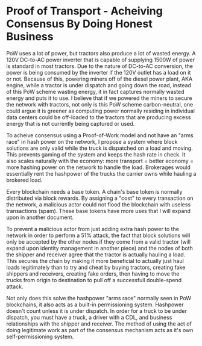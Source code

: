 # Proof of Transport - Acheiving Consensus By Doing Honest Business

PoW uses a lot of power, but tractors also produce a lot of wasted energy. A 120V DC-to-AC power inverter that is capable of supplying 1500W of power is standard in most tractors. Due to the nature of DC-to-AC conversion, the power is being consumed by the inverter if the 120V outlet has a load on it or not. Because of this, powering miners off of the diesel power plant, AKA engine, while a tractor is under dispatch and going down the road, instead of this PoW scheme wasting energy, it in fact captures normally wasted energy and puts it to use. I believe that if we powered the miners to secure the network with tractors, not only is this PoW scheme carbon-neutral, one could argue it is greener as computing power normally residing in individual data centers could be off-loaded to the tractors that are producing excess energy that is not currently being captured or used.

To acheive consensus using a Proof-of-Work model and not have an "arms race" in hash power on the network, I propose a system where block solutions are only valid while the truck is dispatched on a load and moving. This prevents gaming of the system and keeps the hash rate in check. It also scales naturally with the economy: more transport = better economy = more hashing power on the network to handle the load. Brokerages would essentially rent the hashpower of the trucks the carrier owns while hauling a brokered load. 

Every blockchain needs a base token. A chain's base token is normally distributed via block rewards. By assigning a "cost" to every transaction on the network, a malicious actor could not flood the blockchain with useless transactions (spam). These base tokens have more uses that I will expand upon in another document.

To prevent a malicious actor from just adding extra hash power to the network in order to perform a 51% attack, the fact that block solutions will only be accepted by the other nodes if they come from a valid tractor (will expand upon identity management in another piece) and the nodes of both the shipper and receiver agree that the tractor is actually hauling a load. This secures the chain by making it more beneficial to actually just haul loads legitimately than to try and cheat by buying tractors, creating fake shippers and receivers, creating fake orders, then having to move the trucks from origin to destination to pull off a successfull double-spend attack. 

Not only does this solve the hashpower "arms race" normally seen in PoW blockchains, it also acts as a built-in permissioning system. Hashpower doesn't count unless it is under dispatch. In order for a truck to be under dispatch, you must have a truck, a driver with a CDL, and business relationships with the shipper and receiver. The method of using the act of doing legitimate work as part of the consensus mechanism acts as it's own self-permissioning system.
